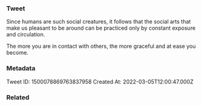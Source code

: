 ### Tweet
Since humans are such social creatures, it follows that the social arts that make us pleasant to be around can be practiced only by constant exposure and circulation.

The more you are in contact with others, the more graceful and at ease you become.

### Metadata
Tweet ID: 1500078869763837958
Created At: 2022-03-05T12:00:47.000Z

### Related

